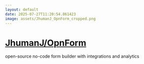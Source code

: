 ```yaml
---
layout: default
date: 2025-07-27T11:20:54.861423
image: assets/JhumanJ_OpnForm_cropped.png
---
```


# [JhumanJ/OpnForm](https://github.com/JhumanJ/OpnForm)

open-source no-code form builder with integrations and analytics
